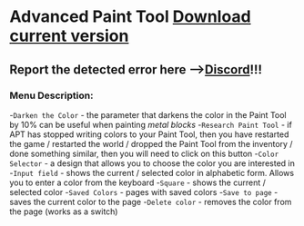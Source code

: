 # Advanced Paint Tool [Download current version](http://sabaka.net)

## Report the detected error here -->[Discord](https://discord.gg/tVEXd7bgTU)!!!

### Menu Description:

-`Darken the Color` - the parameter that darkens the color in the Paint Tool by 10% can be useful when painting *metal blocks*
-`Research Paint Tool` - if APT has stopped writing colors to your Paint Tool, then you have restarted the game / restarted the world / dropped the Paint Tool from the inventory / done something similar, then you will need to click on this button
-`Color Selector` - a design that allows you to choose the color you are interested in
    -`Input field` - shows the current / selected color in alphabetic form. Allows you to enter a color from the keyboard
    -`Square` - shows the current / selected color 
-`Saved Colors` - pages with saved colors
    -`Save to page` - saves the current color to the page
    -`Delete color` - removes the color from the page (works as a switch)
